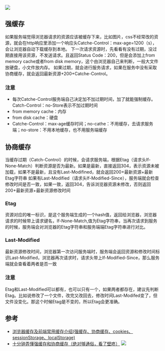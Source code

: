 ![](https://pic1.zhimg.com/80/v2-566dd2c739ba080c5b3a35e889d34d68_720w.webp)
## 强缓存
如果服务端觉得浏览器请求的资源应该被缓存下来，比如图片，css不经常改的资源，就会在http响应里添加一个响应头Catche-Control：max-age=1200（s），会让浏览器自动下载缓存到本地。
下一次请求资源时，先看看有没有过期，没过期直接用该资源，不发送请求。且返回Status Code：200，但是会添加上from memory cache或者from disk memory，这个由浏览器自己来判断，一般大文件放硬盘，小文件放内存。
如果过期，就会进行服务请求，如果在服务中没有采取协商缓存，就会返回最新资源+200+Catche-Control。
### 注意
- 每次Catche-Control服务端自己决定加不加过期时间，加了就能强制缓存。Catch-Control：no-Store表示不加过期时间
- from memory cache：内存
- from disk cache：硬盘
- Catche-Control：max-age缓存时间；no-cathe：不用缓存，去请求服务端；no-store：不用本地缓存，也不用服务端缓存
## 协商缓存
当缓存过期（Catch-Control）的时候，会请求服务端，根据Etag（请求头If-None-Match）判断资源是否为最新。如果是最新，直接返回304，表示资源未被加载，如果不是最新，且没有Last-Modifined，就会返回200+最新资源+最新Etag字符串
如果有Last-Modified（请求头If-Modified-Since），服务端就会检查修改时间是否一致，如果一致，返回304，告诉浏览器资源未修改，否则返回200+最新资源+最新资源修改时间
### Etag
资源对应的唯一标识，是这个服务端生成的一个hash值，返回给浏览器，浏览器请求的时候带上请求键名，If-None-Match,值为Etag字符串，当再次请求到服务的时候，服务端会对浏览器的Etag字符串和服务端端Etag字符串进行对比。
### Last-Modified
最新资源修改时间，浏览器第一次访问服务端时，服务端会返回资源和修改时间标识Last-Modified，浏览器再次请求时，请求头带上If-Modified-Since，那么服务端就会查看着两者是否一致
### 注意
Etag和Last-Modified可以都有，也可以只有一个，如果两者都存在，建议先判断Etag。比如说修改了一个文件，改完又改回去，修改时间Last-Modifed变了，但文件没变化。那这个时候Etag是不变的，所以Etag会更准确。
## 参考
- [浏览器缓存及前端常用缓存介绍(强缓存、协商缓存、cookies、sessionStorage、localStorage)](https://blog.csdn.net/weixin_44258964/article/details/106444238)
- [十分钟弄懂强缓存和协商缓存（绝对够通俗，看了壁咚）](https://juejin.cn/post/7197388515230433337?searchId=202309102235033BE539747B39B075C088)
![](https://img-blog.csdnimg.cn/2020053017183579.png?x-oss-process=image/watermark,type_ZmFuZ3poZW5naGVpdGk,shadow_10,text_aHR0cHM6Ly9ibG9nLmNzZG4ubmV0L3dlaXhpbl80NDI1ODk2NA==,size_16,color_FFFFFF,t_70)